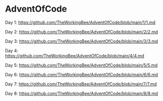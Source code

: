 # AdventOfCode
Day 1: https://github.com/TheWorkingBee/AdventOfCode/blob/main/1/1.md

Day 2: https://github.com/TheWorkingBee/AdventOfCode/blob/main/2/2.md 

Day 3: https://github.com/TheWorkingBee/AdventOfCode/blob/main/3/3.md 

Day 4: https://github.com/TheWorkingBee/AdventOfCode/blob/main/4/4.md 

Day 5: https://github.com/TheWorkingBee/AdventOfCode/blob/main/5/5.md

Day 6: https://github.com/TheWorkingBee/AdventOfCode/blob/main/6/6.md

Day 7: https://github.com/TheWorkingBee/AdventOfCode/blob/main/7/7.md

Day 8: https://github.com/TheWorkingBee/AdventOfCode/blob/main/8/8.md
